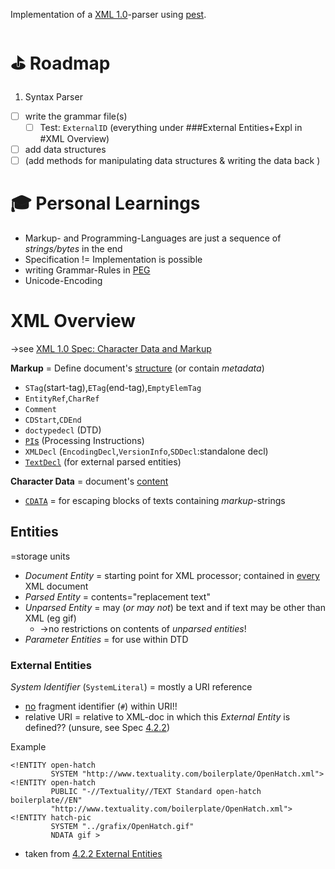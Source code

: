 Implementation of a [XML 1.0](https://www.w3.org/TR/REC-xml/#NT-XMLDecl)-parser using [pest](https://github.com/pest-parser/pest).

# ⛳ Roadmap

1. Syntax Parser
- [ ] write the grammar file(s)
    - [ ] Test: `ExternalID` (everything under ###External Entities+Expl in #XML Overview)

- [ ] add data structures
- [ ] (add methods for manipulating data structures & writing the data back )

# 🎓 Personal Learnings

- Markup- and Programming-Languages are just a sequence of *strings/bytes* in the end
- Specification != Implementation is possible
- writing Grammar-Rules in [PEG](https://en.wikipedia.org/wiki/Parsing_expression_grammar)
- Unicode-Encoding

# XML Overview

->see [XML 1.0 Spec: Character Data and Markup](https://www.w3.org/TR/REC-xml/#syntax)

**Markup** = Define document's <u>structure</u> (or contain *metadata*)
- `STag`(start-tag),`ETag`(end-tag),`EmptyElemTag`
- `EntityRef`,`CharRef`
- `Comment`
- `CDStart`,`CDEnd`
- `doctypedecl` (DTD)
- [`PI`s](https://www.w3.org/TR/REC-xml/#sec-pi) (Processing Instructions)
- `XMLDecl` (`EncodingDecl`,`VersionInfo`,`SDDecl`:standalone decl)
- [`TextDecl`](https://www.w3.org/TR/REC-xml/#NT-TextDecl) (for external parsed entities)

**Character Data** = document's <u>content</u>
- [`CDATA`](https://www.w3.org/TR/REC-xml/#sec-cdata-sect) = for escaping blocks of texts containing *markup*-strings

## Entities

=storage units
- *Document Entity* = starting point for XML processor; contained in <u>every</u> XML document
- *Parsed Entity* = contents="replacement text"
- *Unparsed Entity* = may (*or may not*) be text and if text may be other than XML (eg gif)
   - ->no restrictions on contents of *unparsed entities*!
- *Parameter Entities* = for use within DTD

### External Entities

*System Identifier* (`SystemLiteral`) = mostly a URI reference
- <u>no</u> fragment identifier (`#`) within URI!!
- relative URI = relative to XML-doc in which this *External Entity* is defined?? (unsure, see Spec [4.2.2](https://www.w3.org/TR/REC-xml/#sec-external-ent))

Example
```
<!ENTITY open-hatch
         SYSTEM "http://www.textuality.com/boilerplate/OpenHatch.xml">
<!ENTITY open-hatch
         PUBLIC "-//Textuality//TEXT Standard open-hatch boilerplate//EN"
         "http://www.textuality.com/boilerplate/OpenHatch.xml">
<!ENTITY hatch-pic
         SYSTEM "../grafix/OpenHatch.gif"
         NDATA gif >
```
- taken from [4.2.2 External Entities](https://www.w3.org/TR/REC-xml/#sec-external-ent)
